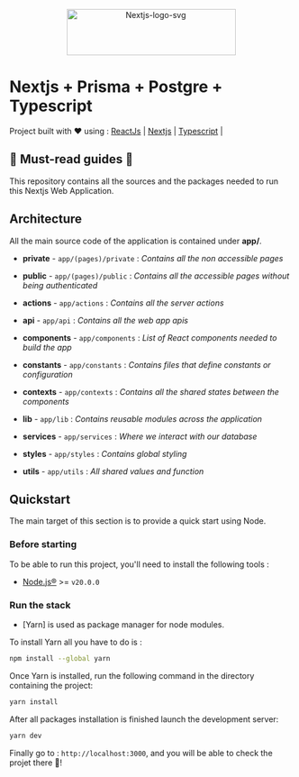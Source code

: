 <p align="center">
    <img src="https://i.ibb.co/SxCYSRZ/Nextjs-logo-svg.png" alt="Nextjs-logo-svg"width="300" height="82">
    <br/>
</p>

# Nextjs + Prisma + Postgre + Typescript

Project built with ❤️ using :
[ReactJs](https://reactjs.org/) |
[Nextjs](https://nextjs.org/) |
[Typescript](https://www.typescript.org/) |

## 🥇 Must-read guides 🥇

This repository contains all the sources and the packages needed to run this Nextjs Web Application.

## Architecture

All the main source code of the application is contained under **app/**.

- **private** - `app/(pages)/private` :
  _Contains all the non accessible pages_

- **public** - `app/(pages)/public` :
  _Contains all the accessible pages without being authenticated_

- **actions** - `app/actions` :
  _Contains all the server actions_

- **api** - `app/api` :
  _Contains all the web app apis_

- **components** - `app/components` :
  _List of React components needed to build the app_

- **constants** - `app/constants` :
  _Contains files that define constants or configuration_

- **contexts** - `app/contexts` :
  _Contains all the shared states between the components_

- **lib** - `app/lib` :
  _Contains reusable modules across the application_

- **services** - `app/services` :
  _Where we interact with our database_

- **styles** - `app/styles` :
  _Contains global styling_

- **utils** - `app/utils` :
  _All shared values and function_

## Quickstart

The main target of this section is to provide a quick start using Node.

### Before starting

To be able to run this project, you'll need to install the following tools :

- [Node.js®](https://nodejs.org/en/download/) >= `v20.0.0`

### Run the stack

- [Yarn] is used as package manager for node modules.

To install Yarn all you have to do is :

```sh
npm install --global yarn
```

Once Yarn is installed, run the following command in the directory containing the project:

```sh
yarn install
```

After all packages installation is finished launch the development server:

```sh
yarn dev
```

Finally go to : `http://localhost:3000`, and you will be able to check the projet there 🥳!
